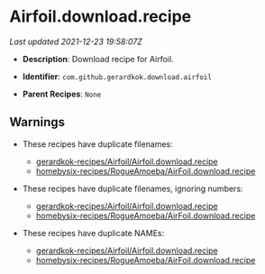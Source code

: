 # Airfoil.download.recipe

_Last updated 2021-12-23 19:58:07Z_

- **Description**: Download recipe for Airfoil.

- **Identifier**: `com.github.gerardkok.download.airfoil`

- **Parent Recipes**: `None`

## Warnings

- These recipes have duplicate filenames:
    - [gerardkok-recipes/Airfoil/Airfoil.download.recipe](/autopkg-dupe-tracker/gerardkok-recipes/Airfoil/Airfoil.download.recipe)
    - [homebysix-recipes/RogueAmoeba/AirFoil.download.recipe](/autopkg-dupe-tracker/homebysix-recipes/RogueAmoeba/AirFoil.download.recipe)

- These recipes have duplicate filenames, ignoring numbers:
    - [gerardkok-recipes/Airfoil/Airfoil.download.recipe](/autopkg-dupe-tracker/gerardkok-recipes/Airfoil/Airfoil.download.recipe)
    - [homebysix-recipes/RogueAmoeba/AirFoil.download.recipe](/autopkg-dupe-tracker/homebysix-recipes/RogueAmoeba/AirFoil.download.recipe)

- These recipes have duplicate NAMEs:
    - [gerardkok-recipes/Airfoil/Airfoil.download.recipe](/autopkg-dupe-tracker/gerardkok-recipes/Airfoil/Airfoil.download.recipe)
    - [homebysix-recipes/RogueAmoeba/AirFoil.download.recipe](/autopkg-dupe-tracker/homebysix-recipes/RogueAmoeba/AirFoil.download.recipe)